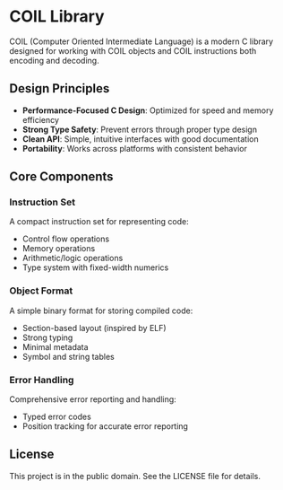 # COIL Library

COIL (Computer Oriented Intermediate Language) is a modern C library designed for working with COIL objects and COIL instructions both encoding and decoding.

## Design Principles

- **Performance-Focused C Design**: Optimized for speed and memory efficiency
- **Strong Type Safety**: Prevent errors through proper type design
- **Clean API**: Simple, intuitive interfaces with good documentation
- **Portability**: Works across platforms with consistent behavior

## Core Components

### Instruction Set

A compact instruction set for representing code:
- Control flow operations
- Memory operations
- Arithmetic/logic operations
- Type system with fixed-width numerics

### Object Format

A simple binary format for storing compiled code:
- Section-based layout (inspired by ELF)
- Strong typing
- Minimal metadata
- Symbol and string tables

### Error Handling

Comprehensive error reporting and handling:
- Typed error codes
- Position tracking for accurate error reporting

## License

This project is in the public domain. See the LICENSE file for details.
